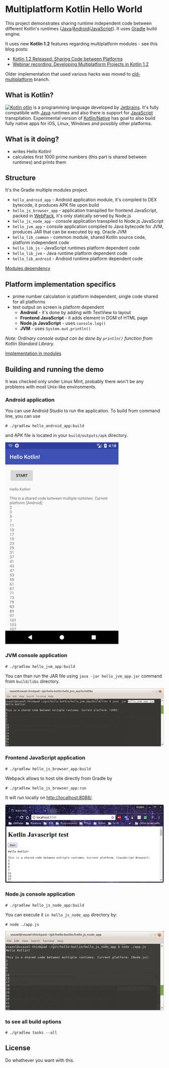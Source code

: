 # Multiplatform Kotlin Hello World

This project demonstrates sharing runtime independent code between different Kotlin's runtimes ([Java](http://www.java.com)/[Android](https://developer.android.com/index.html)/[JavaScript](https://en.wikipedia.org/wiki/JavaScript)). It uses [Gradle](http://gradle.org/) build engine.

It uses new **Kotlin 1.2** features regarding multiplatform modules - see this blog posts:
* [Kotlin 1.2 Released: Sharing Code between Platforms](https://blog.jetbrains.com/kotlin/2017/11/kotlin-1-2-released/)
* [Webinar recording: Developing Multiplatform Projects in Kotlin 1.2](https://blog.jetbrains.com/kotlin/2017/12/webinar-recording-developing-multiplatform-projects-in-kotlin-1-2/)

Older implementation that used various hacks was moved to [old-multiplatform](https://github.com/wojta/hello-kotlin/tree/old-multiplatform) branch.

## What is Kotlin?
[![Kotlin](https://upload.wikimedia.org/wikipedia/commons/b/b5/Kotlin-logo.png)
otlin](http://kotlinlang.org) is a programming language developed by [Jetbrains](https://www.jetbrains.com/). It's fully compatibile with [Java](http://www.java.com) runtimes and also there is support for [JavaScript](https://en.wikipedia.org/wiki/JavaScript) transpilation. Experimental version of [Kotlin/Native](https://kotlinlang.org/docs/reference/native-overview.html) has goal to also build fully native apps for iOS, Linux, Windows and possibly other platforms.

## What is it doing?
* writes Hello Kotlin!
* calculates first 1000 prime numbers (this part is shared between runtimes) and prints them


## Structure
It's the Gradle multiple modules project. 

* ``hello_android_app`` - Android application module, it's compiled to DEX bytecode, it produces APK file upon build
* ``hello_js_browser_app`` - application transpiled for frontend JavaScript, packed in [WebPack](https://webpack.js.org/), it's only statically served by Node.js
* ``hello_js_node_app`` - console application transpiled to Node.js JavaScript 
* ``hello_jvm_app`` - console application compiled to Java bytecode for JVM, produces JAR that can be executed by eg. Oracle JVM
* ``hello_lib_common`` - common module, shared Kotlin source code, platform independent code
* ``hello_lib_js`` - JavaScript runtimes platform dependent code
* ``hello_lib_jvm`` - Java runtime platform dependent code 
* ``hello_lib_android`` - Android runtime platform dependent code

[Modules dependency](.images/diagram_simple.png)

## Platform implementation specifics
* prime number calculation is platform independent, single code shared for all platforms 
* text output on screen is platform dependent 
    * **Android** - it's done by adding with TextView to layout
    * **Frontend JavaScript** - it adds element in DOM of HTML page
    * **Node.js JavaScript** - uses `console.log()`
    * **JVM** -  uses `System.out.println()`

_Note: Ordinary console output can be done by `println()` function from Kotlin Standard Library._

[Implementation in modules](.images/diagram_detailed.png)


## Building and running the demo
It was checked only under Linux Mint, probably there won't be any problems with most Unix-like environments.

### Android application 
You can use Android Studio to run the application. To build from command line, you can use

    # ./gradlew hello_android_app:build

and APK file is located in your ``build/outputs/apk`` directory.

![Hello Android](.images/hello_android.png)
    
### JVM console application

    # ./gradlew hello_jvm_app:build

You can than run the JAR file using `java -jar hello_jvm_app.jar` command from ``build/libs`` directory. 

![Hello JVM](.images/hello_jvm.png)

### Frontend JavaScript application

    # ./gradlew hello_js_browser_app:build

Webpack allows to host site directly from Gradle by

    # ./gradlew hello_js_browser_app:run 
    
It will run locally on [http://localhost:8088/](http://localhost:8088/). 

![Hello JavaScript Browser](.images/hello_js_browser.png)

### Node.js console application

    # ./gradlew hello_js_node_app:build

You can execute it `in hello_js_node_app` directory by:

    # node ./app.js

![Hello JavaScript Node.js](.images/hello_js_node.png)

    
### to see all build options    
    
    # ./gradlew tasks --all
    
## License
Do whathever you want with this. 
